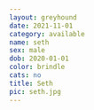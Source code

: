 ```yaml
---
layout: greyhound
date: 2021-11-01
category: available
name: seth
sex: male
dob: 2020-01-01
color: brindle
cats: no
title: Seth
pic: seth.jpg
---
```



